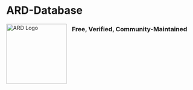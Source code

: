 # ARD-Database

<img src="https://github.com/user-attachments/assets/b677c6cf-5a66-459f-bd1f-95d3ee820921"
     width="160" height="160"
     alt="ARD Logo"
     style="float:left; margin:0 1em 1em 0;" />
<h3>Free, Verified, Community-Maintained</h3>
